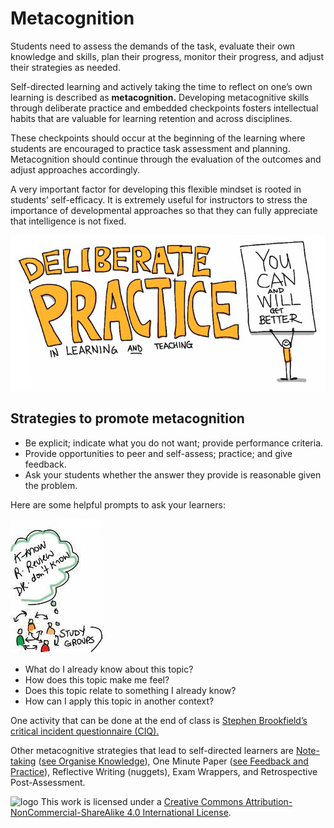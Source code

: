 # Metacognition

Students need to assess the demands of the task, evaluate their own knowledge and skills, plan their progress, monitor their progress, and adjust their strategies as needed.

Self-directed learning and actively taking the time to reflect on one’s own learning is described as **metacognition.** Developing metacognitive skills through deliberate practice and embedded checkpoints fosters intellectual habits that are valuable for learning retention and across disciplines.

These checkpoints should occur at the beginning of the learning where students are encouraged to practice task assessment and planning. Metacognition should continue through the evaluation of the outcomes and adjust approaches accordingly.

A very important factor for developing this flexible mindset is rooted in students’ self-efficacy. It is extremely useful for instructors to stress the importance of developmental approaches so that they can fully appreciate that intelligence is not fixed.

![Deliberate Practice](images/teacher-for-learning-metacognition-deliberate-practice.jpg)

## Strategies to promote metacognition

*   Be explicit; indicate what you do not want; provide performance criteria.
*   Provide opportunities to peer and self-assess; practice; and give feedback.
*   Ask your students whether the answer they provide is reasonable given the problem.

Here are some helpful prompts to ask your learners:

![Study Groups](images/teacher-for-learning-metacognition-study-groups.png)

*   What do I already know about this topic?
*   How does this topic make me feel?
*   Does this topic relate to something I already know?
*   How can I apply this topic in another context?

One activity that can be done at the end of class is [Stephen Brookfield’s critical incident questionnaire (CIQ).](http://www.stephenbrookfield.com/critical-incident-questionnaire)

Other metacognitive strategies that lead to self-directed learners are [Note-taking](https://www.flickr.com/photos/gforsythe/5735684602/) ([see Organise Knowledge](organise-knowledge.md)), One Minute Paper ([see Feedback and Practice](feedback-and-practice.md)), Reflective Writing (nuggets), Exam Wrappers, and Retrospective Post-Assessment.

![logo](https://i.creativecommons.org/l/by-nc-sa/4.0/88x31.png) This work is licensed under a [Creative Commons Attribution-NonCommercial-ShareAlike 4.0 International License](https://creativecommons.org/licenses/by-nc-sa/4.0/).
